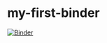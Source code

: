 # my-first-binder

[![Binder](https://mybinder.org/badge_logo.svg)](https://mybinder.org/v2/gh/rubenbos88/my-first-binder/master)
